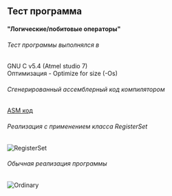 ﻿## Тест программа
#### "Логические/побитовые операторы"

###### Тест программы выполнялся в
GNU C v5.4 (Atmel studio 7) \
Оптимизация - Optimize for size (-Os)

###### Сгенерированный ассемблерный код компилятором
[ASM код]

###### Реализация с применением класса RegisterSet
![RegisterSet]
###### Обычная реализация программы
![Ordinary]


[RegisterSet]:https://github.com/Reifat/MetaBitLibrary/blob/master/test/pictures/2.%20LOGICAL_OPERATION_TEST/0.%20LOGICAL_OPERATION.PNG
[Ordinary]:https://github.com/Reifat/MetaBitLibrary/blob/master/test/pictures/2.%20LOGICAL_OPERATION_TEST/1.%20LOGICAL_OPERATION.PNG
[ASM код]:https://raw.githubusercontent.com/Reifat/MetaBitLibrary/master/test/pictures/2.%20LOGICAL_OPERATION_TEST/asm.bmp
